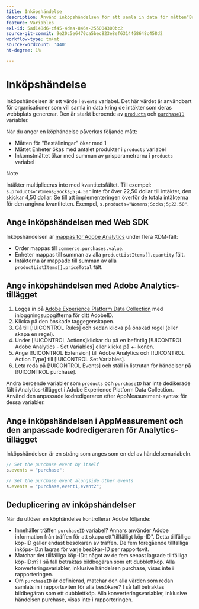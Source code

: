 ```yaml
---
title: Inköpshändelse
description: Använd inköpshändelsen för att samla in data för måtten"Beställningar","Enheter" och"Intäkter".
feature: Variables
exl-id: 5ad148d6-cf45-4dea-846a-255004300bc2
source-git-commit: 9e20c5e6470ca5bec823e8ef6314468648c458d2
workflow-type: tm+mt
source-wordcount: '440'
ht-degree: 1%

---
```


# Inköpshändelse

Inköpshändelsen är ett värde i `events` variabel. Det här värdet är användbart för organisationer som vill samla in data kring de intäkter som deras webbplats genererar. Den är starkt beroende av [`products`](../products.md) och [`purchaseID`](../purchaseid.md) variabler.

När du anger en köphändelse påverkas följande mått:

* Måtten för &quot;Beställningar&quot; ökar med 1
* Måttet Enheter ökas med antalet produkter i `products` variabel
* Inkomstmåttet ökar med summan av prisparametrarna i `products` variabel

>[!NOTE]
>
>Intäkter multipliceras inte med kvantitetsfältet. Till exempel: `s.products="Womens;Socks;5;4.50"` inte för över 22,50 dollar till intäkter, den skickar 4,50 dollar. Se till att implementeringen överför de totala intäkterna för den angivna kvantiteten. Exempel, `s.products="Womens;Socks;5;22.50"`.

## Ange inköpshändelsen med Web SDK

Inköpshändelsen är [mappas för Adobe Analytics](https://experienceleague.adobe.com/docs/analytics/implementation/aep-edge/variable-mapping.html) under flera XDM-fält:

* Order mappas till `commerce.purchases.value`.
* Enheter mappas till summan av alla `productListItems[].quantity` fält.
* Intäkterna är mappade till summan av alla `productListItems[].priceTotal` fält.

## Ange inköpshändelsen med Adobe Analytics-tillägget

1. Logga in på [Adobe Experience Platform Data Collection](https://experience.adobe.com/data-collection) med inloggningsuppgifterna för ditt AdobeID.
2. Klicka på den önskade taggegenskapen.
3. Gå till [!UICONTROL Rules] och sedan klicka på önskad regel (eller skapa en regel).
4. Under [!UICONTROL Actions]klickar du på en befintlig [!UICONTROL Adobe Analytics - Set Variables] eller klicka på +-ikonen.
5. Ange [!UICONTROL Extension] till Adobe Analytics och [!UICONTROL Action Type] till [!UICONTROL Set Variables].
6. Leta reda på [!UICONTROL Events] och ställ in listrutan för händelser på [!UICONTROL purchase].

Andra beroende variabler som `products` och `purchaseID` har inte dedikerade fält i Analytics-tillägget i Adobe Experience Platform Data Collection. Använd den anpassade kodredigeraren efter AppMeasurement-syntax för dessa variabler.

## Ange inköpshändelsen i AppMeasurement och den anpassade kodredigeraren för Analytics-tillägget

Inköpshändelsen är en sträng som anges som en del av händelsemariabeln.

```js
// Set the purchase event by itself
s.events = "purchase";

// Set the purchase event alongside other events
s.events = "purchase,event1,event2";
```

## Deduplicering av inköpshändelser

När du utlöser en köphändelse kontrollerar Adobe följande:

* Innehåller träffen `purchaseID` variabel? Annars använder Adobe information från träffen för att skapa ett&quot;tillfälligt köp-ID&quot;. Detta tillfälliga köp-ID gäller endast besökaren av träffen. De fem föregående tillfälliga inköps-ID:n lagras för varje besökar-ID per rapportsvit.
* Matchar det tillfälliga köp-ID:t något av de fem senast lagrade tillfälliga köp-ID:n? I så fall betraktas bildbegäran som ett dubblettköp. Alla konverteringsvariabler, inklusive händelsen purchase, visas inte i rapporteringen.
* Om `purchaseID` är definierad, matchar den alla värden som redan samlats in i rapportsviten för alla besökare? I så fall betraktas bildbegäran som ett dubblettköp. Alla konverteringsvariabler, inklusive händelsen purchase, visas inte i rapporteringen.
